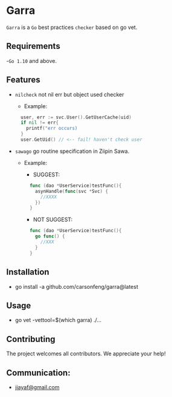 # Garra

`Garra` is a `Go` best practices `checker` based on go vet. 

## Requirements

-`Go 1.10` and above.

## Features
- `nilcheck` not nil err but object used checker
  - Example:
  ``` go
    user, err := svc.User().GetUserCache(uid)
    if nil != err{
      printf("err occurs)
    }
    user.GetUid() // <-- fail! haven't check user
  ```

- `sawago` go routine specification in Ziipin Sawa.
  - Example:
    - SUGGEST:
    ``` go
      func (dao *UserService)testFunc(){
        asynHandle(func(svc *Svc) {
          //XXXX
        })
      }
    ```

    - NOT SUGGEST:
    ``` go
      func (dao *UserService)testFunc(){
        go func() {
          //XXX
        }
      }
    ```

## Installation

- go install -a github.com/carsonfeng/garra@latest

## Usage

- go vet -vettool=$(which garra) ./...

## Contributing

The project welcomes all contributors. We appreciate your help!

## Communication:

- jiayaf@gmail.com
